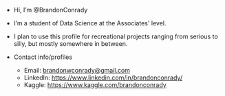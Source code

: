- Hi, I’m @BrandonConrady
- I’m a student of Data Science at the Associates' level.
- I plan to use this profile for recreational projects ranging from serious to silly, but mostly somewhere in between.

- Contact info/profiles
  - Email: brandonwconrady@gmail.com
  - LinkedIn: https://www.linkedin.com/in/brandonconrady/
  - Kaggle: https://www.kaggle.com/brandonconrady

<!---
BrandonConrady/BrandonConrady is a ✨ special ✨ repository because its `README.md` (this file) appears on your GitHub profile.
You can click the Preview link to take a look at your changes.
--->
